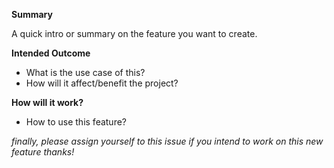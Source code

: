 **Summary**

A quick intro or summary on the feature you want to create.

**Intended Outcome**

- What is the use case of this?
- How will it affect/benefit the project?

**How will it work?**

- How to use this feature?

*finally, please assign yourself to this issue if you intend to work on this new feature thanks!*